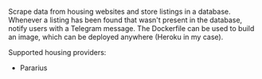 Scrape data from housing websites and store listings in a database. Whenever a listing has been found that wasn't present in the database, notify users with a Telegram message. The Dockerfile can be used to build an image, which can be deployed anywhere (Heroku in my case).

Supported housing providers:
- Pararius
